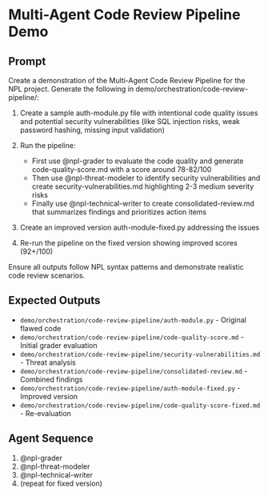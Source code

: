 # Multi-Agent Code Review Pipeline Demo

## Prompt

Create a demonstration of the Multi-Agent Code Review Pipeline for the NPL project. Generate the following in demo/orchestration/code-review-pipeline/:

1. Create a sample auth-module.py file with intentional code quality issues and potential security vulnerabilities (like SQL injection risks, weak password hashing, missing input validation)

2. Run the pipeline:
   - First use @npl-grader to evaluate the code quality and generate code-quality-score.md with a score around 78-82/100
   - Then use @npl-threat-modeler to identify security vulnerabilities and create security-vulnerabilities.md highlighting 2-3 medium severity risks
   - Finally use @npl-technical-writer to create consolidated-review.md that summarizes findings and prioritizes action items

3. Create an improved version auth-module-fixed.py addressing the issues

4. Re-run the pipeline on the fixed version showing improved scores (92+/100)

Ensure all outputs follow NPL syntax patterns and demonstrate realistic code review scenarios.

## Expected Outputs

- `demo/orchestration/code-review-pipeline/auth-module.py` - Original flawed code
- `demo/orchestration/code-review-pipeline/code-quality-score.md` - Initial grader evaluation
- `demo/orchestration/code-review-pipeline/security-vulnerabilities.md` - Threat analysis
- `demo/orchestration/code-review-pipeline/consolidated-review.md` - Combined findings
- `demo/orchestration/code-review-pipeline/auth-module-fixed.py` - Improved version
- `demo/orchestration/code-review-pipeline/code-quality-score-fixed.md` - Re-evaluation

## Agent Sequence

1. @npl-grader
2. @npl-threat-modeler  
3. @npl-technical-writer
4. (repeat for fixed version)